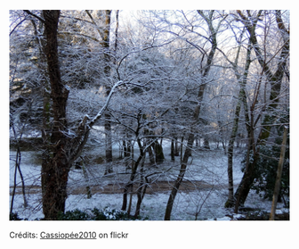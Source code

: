 ![Maëlyne](/images/2022-05-31.jpg)

Crédits: [Cassiopée2010](https://www.flickr.com/people/cmoi30/) on flickr